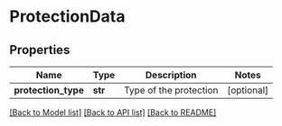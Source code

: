 # ProtectionData

## Properties
Name | Type | Description | Notes
------------ | ------------- | ------------- | -------------
**protection_type** | **str** | Type of the protection | [optional] 

[[Back to Model list]](../README.md#documentation-for-models) [[Back to API list]](../README.md#documentation-for-api-endpoints) [[Back to README]](../README.md)


